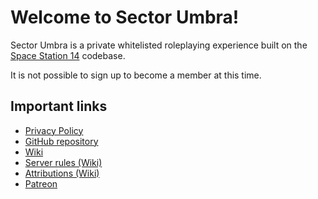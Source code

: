 # Welcome to Sector Umbra!

Sector Umbra is a private whitelisted roleplaying experience built on the [Space Station 14](https://github.com/space-wizards/space-station-14) codebase.

It is not possible to sign up to become a member at this time.

## Important links

- [Privacy Policy](/privacy-policy)
- [GitHub repository](https://github.com/Sector-Umbra/Sector-Umbra)
- [Wiki](https://wiki.sector-umbra.net/)
- [Server rules (Wiki)](https://wiki.sector-umbra.net/en/server-rules)
- [Attributions (Wiki)](https://wiki.sector-umbra.net/en/attributions)
- [Patreon](https://patreon.com/SectorUmbra)